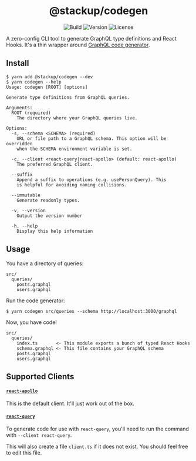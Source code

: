 <h1 align="center">@stackup/codegen</h1>

<div align="center">

![Build](https://github.com/rzane/codegen/workflows/Build/badge.svg)
![Version](https://img.shields.io/npm/v/@stackup/codegen)
![License](https://img.shields.io/npm/l/@stackup/codegen)

</div>

A zero-config CLI tool to generate GraphQL type definitions and React Hooks. It's a thin wrapper around [GraphQL code generator](https://graphql-code-generator.com/).

## Install

    $ yarn add @stackup/codegen --dev
    $ yarn codegen --help
    Usage: codegen [ROOT] [options]

    Generate type definitions from GraphQL queries.

    Arguments:
      ROOT (required)
        The directory where your GraphQL queries live.

    Options:
      -s, --schema <SCHEMA> (required)
        URL or file path to a GraphQL schema. This option will be overridden
        when the SCHEMA environment variable is set.

      -c, --client <react-query|react-apollo> (default: react-apollo)
        The preferred GraphQL client.

      --suffix
        Append a suffix to operations (e.g. usePersonQuery). This
        is helpful for avoiding naming collisions.

      --immutable
        Generate readonly types.

      -v, --version
        Output the version number

      -h, --help
        Display this help information

## Usage

You have a directory of queries:

    src/
      queries/
        posts.graphql
        users.graphql

Run the code generator:

    $ yarn codegen src/queries --schema http://localhost:3000/graphql

Now, you have code!

    src/
      queries/
        index.ts       <- This module exports a bunch of typed React Hooks
        schema.graphql <- This file contains your GraphQL schema
        posts.graphql
        users.graphql

## Supported Clients

#### [`react-apollo`](https://www.apollographql.com/docs/react/)

This is the default client. It'll just work out of the box.

#### [`react-query`](https://github.com/tannerlinsley/react-query)

To generate code for use with `react-query`, you'll need to run the command with `--client react-query`.

This will also create a file `client.ts` if it does not exist. You should feel free to edit this file.
